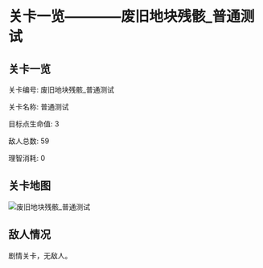 # 关卡一览————废旧地块残骸_普通测试


## 关卡一览

关卡编号: 废旧地块残骸_普通测试

关卡名称: 普通测试

目标点生命值: 3

敌人总数: 59

理智消耗: 0


## 关卡地图
![废旧地块残骸_普通测试](./oprMap/废旧地块残骸_普通测试.png)

## 敌人情况

剧情关卡，无敌人。

